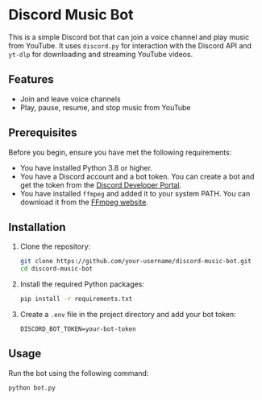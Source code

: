 # Discord Music Bot

This is a simple Discord bot that can join a voice channel and play music from YouTube. It uses `discord.py` for interaction with the Discord API and `yt-dlp` for downloading and streaming YouTube videos.

## Features

- Join and leave voice channels
- Play, pause, resume, and stop music from YouTube

## Prerequisites

Before you begin, ensure you have met the following requirements:

- You have installed Python 3.8 or higher.
- You have a Discord account and a bot token. You can create a bot and get the token from the [Discord Developer Portal](https://discord.com/developers/applications).
- You have installed `ffmpeg` and added it to your system PATH. You can download it from the [FFmpeg website](https://ffmpeg.org/download.html).

## Installation

1. Clone the repository:

    ```bash
    git clone https://github.com/your-username/discord-music-bot.git
    cd discord-music-bot
    ```

2. Install the required Python packages:

    ```bash
    pip install -r requirements.txt
    ```

3. Create a `.env` file in the project directory and add your bot token:

    ```env
    DISCORD_BOT_TOKEN=your-bot-token
    ```

## Usage

Run the bot using the following command:

```bash
python bot.py
